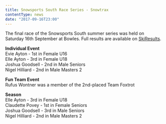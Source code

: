 ```yaml
---
title: Snowsports South Race Series - Snowtrax
contentType: news
date: "2017-09-16T23:00"
---
```


The final race of the Snowsports South summer series was held on Saturday 16th September at
Bowles. Full results are available on [SkiResults](https://skiresults.co.uk/events/853).

**Individual Event**\
Evie Ayton - 1st in Female U16\
Elle Ayton - 3rd in Female U18\
Joshua Goodsell - 2nd in Male Seniors\
Nigel Hilliard - 2nd in Male Masters 2

**Fun Team Event**\
Rufus Wontner was a member of the 2nd-placed Team Foxtrot

**Season**\
Elle Ayton - 3rd in Female U18\
Claudette Povey - 1st in Female Seniors\
Joshua Goodsell - 3rd in Male Seniors\
Nigel Hilliard - 2nd in Male Masters 2